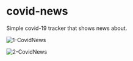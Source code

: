 # covid-news
Simple covid-19 tracker that shows news about.


![1-CovidNews](https://user-images.githubusercontent.com/50331419/132601907-245bf7dd-a6c5-40e9-bf4f-90738d7b1843.png)

![2-CovidNews](https://user-images.githubusercontent.com/50331419/132601927-9ae74bf0-73f4-4ef4-ad2c-f0ba95e89428.png)
